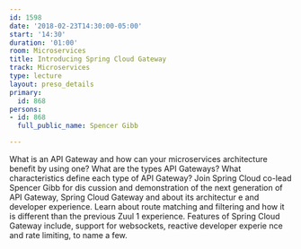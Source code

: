 ```yaml
---
id: 1598
date: '2018-02-23T14:30:00-05:00'
start: '14:30'
duration: '01:00'
room: Microservices
title: Introducing Spring Cloud Gateway
track: Microservices
type: lecture
layout: preso_details
primary:
  id: 868
persons:
- id: 868
  full_public_name: Spencer Gibb

---
```

What is an API Gateway and how can your microservices architecture benefit by using one? What are the types API
 Gateways? What characteristics define each type of API Gateway? Join Spring Cloud co-lead Spencer Gibb for dis
cussion and demonstration of the next generation of API Gateway, Spring Cloud Gateway and about its architectur
e and developer experience. Learn about route matching and filtering and how it is different than the previous 
Zuul 1 experience. Features of Spring Cloud Gateway include, support for websockets, reactive developer experie
nce and rate limiting, to name a few.
